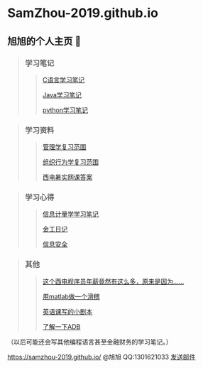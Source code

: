 # SamZhou-2019.github.io
## 旭旭的个人主页 🏡

> ### 学习笔记
>
> > [C语言学习笔记](website_C/C_include.html)
> >
> > [Java学习笔记](website_java/java.md)
> >
> > [python学习笔记](website_python/python_study.html)

> ### 学习资料
>
> > [管理学复习范围](webpage_management/management.htm)
> >
> > [组织行为学复习范围](webpage_management/Organizational_Behavior.htm)
> >
> > [西电暑实网课答案](webpage_shushi_2019/shushi_2019.html)

> ### 学习心得
>
> > [信息计量学学习笔记](website_informetrics/informetrics.html)
> >
> > [金工日记](website_metalwork/metalwork.html)
> >
> > [信息安全](website_security/security.html)

> ### 其他
>
> > [这个西电程序员年薪竟然有这么多，原来是因为……](ruanwen/ruanwen.html)
> >
> > [用matlab做一个滑稽](website_matlab/huaji.md)
> >
> > [英语课写的小剧本](website_english/English_Script.md)
> >
> > [了解一下ADB](website_java/adb.html)

（以后可能还会写其他编程语言甚至金融财务的学习笔记。）

https://samzhou-2019.github.io/ @旭旭 QQ:1301621033  [发送邮件](mailto:zhouzexu2010@sina.cn?cc=zxzhou@stu.xidian.edu.cn&subject=About%20samzhou-2019.github.io)

<script>
document.write(Date());
</script>

